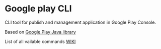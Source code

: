# Google play CLI
CLI tool for publish and management application in Google Play Console.

Based on [Google Play Java library](https://developers.google.com/android-publisher/api-ref)

List of all vailable commands [WIKI](https://github.com/Vacxe/google-play-cli/wiki/Google-Play-CLI)
